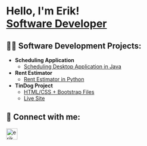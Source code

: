<h1>Hello, I'm Erik! <br/><a href="https://github.com/erikmcgovern">Software Developer</a></h1>

<h2>👨‍💻 Software Development Projects:</h2>

- <b>Scheduling Application</b>
  - [Scheduling Desktop Application in Java](https://github.com/erikmcgovern/SoftwareTwo)
- <b>Rent Estimator</b>
  - [Rent Estimator in Python](https://github.com/erikmcgovern/capstone)
- <b>TinDog Project</b>
  - [HTML/CSS + Bootstrap Files](https://github.com/erikmcgovern/TinDog)
  - [Live Site](https://erikmcgovern.github.io/TinDog/)

<h2> 🤳 Connect with me:</h2>

[<img align="left" alt="erikmcgovern | LinkedIn" width="30px" src="https://cdn.jsdelivr.net/npm/simple-icons@v3/icons/linkedin.svg" />][linkedin]

[linkedin]: https://linkedin.com/in/erikmcgovern
